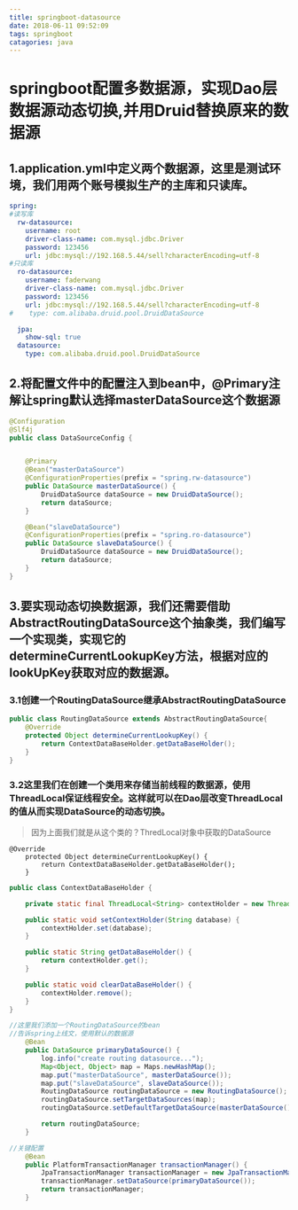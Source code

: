 ```yaml
---
title: springboot-datasource
date: 2018-06-11 09:52:09
tags: springboot
catagories: java
---
```


# springboot配置多数据源，实现Dao层数据源动态切换,并用Druid替换原来的数据源

## 1.application.yml中定义两个数据源，这里是测试环境，我们用两个账号模拟生产的主库和只读库。

```yaml
spring:
#读写库
  rw-datasource:
    username: root
    driver-class-name: com.mysql.jdbc.Driver
    password: 123456
    url: jdbc:mysql://192.168.5.44/sell?characterEncoding=utf-8
#只读库
  ro-datasource:
    username: faderwang
    driver-class-name: com.mysql.jdbc.Driver
    password: 123456
    url: jdbc:mysql://192.168.5.44/sell?characterEncoding=utf-8
#    type: com.alibaba.druid.pool.DruidDataSource

  jpa:
    show-sql: true
  datasource:
    type: com.alibaba.druid.pool.DruidDataSource
```

## 2.将配置文件中的配置注入到bean中，@Primary注解让spring默认选择masterDataSource这个数据源

```java
@Configuration
@Slf4j
public class DataSourceConfig {


    @Primary
    @Bean("masterDataSource")
    @ConfigurationProperties(prefix = "spring.rw-datasource")
    public DataSource masterDataSource() {
        DruidDataSource dataSource = new DruidDataSource();
        return dataSource;
    }

    @Bean("slaveDataSource")
    @ConfigurationProperties(prefix = "spring.ro-datasource")
    public DataSource slaveDataSource() {
        DruidDataSource dataSource = new DruidDataSource();
        return dataSource;
    }
}
```

## 3.要实现动态切换数据源，我们还需要借助AbstractRoutingDataSource这个抽象类，我们编写一个实现类，实现它的determineCurrentLookupKey方法，根据对应的lookUpKey获取对应的数据源。

### 3.1创建一个RoutingDataSource继承AbstractRoutingDataSource

```java
public class RoutingDataSource extends AbstractRoutingDataSource{
    @Override
    protected Object determineCurrentLookupKey() {
        return ContextDataBaseHolder.getDataBaseHolder();
    }
}
```

### 3.2这里我们在创建一个类用来存储当前线程的数据源，使用ThreadLocal保证线程安全。这样就可以在Dao层改变ThreadLocal的值从而实现DataSource的动态切换。

> 因为上面我们就是从这个类的？ThredLocal对象中获取的DataSource

```
@Override
    protected Object determineCurrentLookupKey() {
        return ContextDataBaseHolder.getDataBaseHolder();
    }
```



```java
public class ContextDataBaseHolder {

    private static final ThreadLocal<String> contextHolder = new ThreadLocal<>();

    public static void setContextHolder(String database) {
        contextHolder.set(database);
    }

    public static String getDataBaseHolder() {
        return contextHolder.get();
    }

    public static void clearDataBaseHolder() {
        contextHolder.remove();
    }
}
```



```java
//这里我们添加一个RoutingDataSource的bean
//告诉spring上线文，使用默认的数据源
    @Bean
    public DataSource primaryDataSource() {
        log.info("create routing datasource...");
        Map<Object, Object> map = Maps.newHashMap();
        map.put("masterDataSource", masterDataSource());
        map.put("slaveDataSource", slaveDataSource());
        RoutingDataSource routingDataSource = new RoutingDataSource();
        routingDataSource.setTargetDataSources(map);
        routingDataSource.setDefaultTargetDataSource(masterDataSource());

        return routingDataSource;
    }

//关键配置
    @Bean
    public PlatformTransactionManager transactionManager() {
        JpaTransactionManager transactionManager = new JpaTransactionManager();
        transactionManager.setDataSource(primaryDataSource());
        return transactionManager;
    }
```

